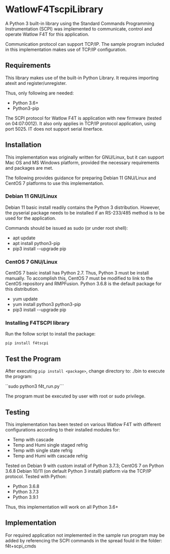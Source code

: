 # WatlowF4TscpiLibrary

A Python 3 built-in library using the Standard Commands Programming Instrumentation (SCPI) was implemented to communicate, control and operate Watlow F4T for this application.

Communication protocol can support TCP/IP. The sample program included in this implementation makes use of TCP/IP configuration. 

## Requirements

This library makes use of the built-in Python Library. It requires importing atexit and register/unregister. 

Thus, only following are needed: 
 
 - Python 3.6+
 - Python3-pip

The SCPI protocol for Watlow F4T is application with new firmware (tested on 04:07:0012). It also only applies in TCP/IP protocol application, using port 5025. IT does not support serial itnerface.  

## Installation

This implementation was originally written for GNU/Linux, but it can support Mac OS and MS Windows platform, provided the necessary requirements and packages are met.

The following provides guidance for preparing Debian 11 GNU/Linux and CentOS 7 platforms to use this implementation.

### Debian 11 GNU/Linux

Debian 11 basic install readily contains the Python 3 distribution. However, the pyserial package needs to be installed if an RS-233/485 method is to be used for the application.

Commands should be issued as sudo (or under root shell):

- apt update
- apt install python3-pip
- pip3 install --upgrade pip

### CentOS 7 GNU/Linux

CentOS 7 basic install has Python 2.7. Thus, Python 3 must be install manually.
To accomplish this, CentOS 7 must be modified to link to the CentOS repository and RMPFusion.
Python 3.6.8 is the default package for this distribution.  

- yum update
- yum install python3 python3-pip
- pip3 install --upgrade pip

### Installing F4TSCPI library

Run the follow script to install the package: 

```pip install f4tscpi```

## Test the Program

After executing ``pip install <package>``, change directory to: ./bin to execute the program: 

``sudo python3 f4t_run.py```

The program must be executed by user with root or sudo privilege. 


## Testing

This implementation has been tested on various Watlow F4T with different configurations according to their installed modules for: 

- Temp with cascade
- Temp and Humi single staged refrig
- Temp with single state refrig
- Temp and Humi with cascade refrig

Tested on Debian 9 with custom install of Python 3.7.3; CentOS 7 on Python 3.6.8 Debian 10/11 (on default Python 3 install) platform via the TCP/IP protocol.
Tested with Python:

- Python 3.6.8
- Python 3.7.3
- Python 3.9.1

Thus, this implementation will work on all Python 3.6+  

## Implementation 

For required application not implemented in the sample run program may be added by referencing the SCPI commands in the spread fould in the folder: f4t+scpi_cmds 
